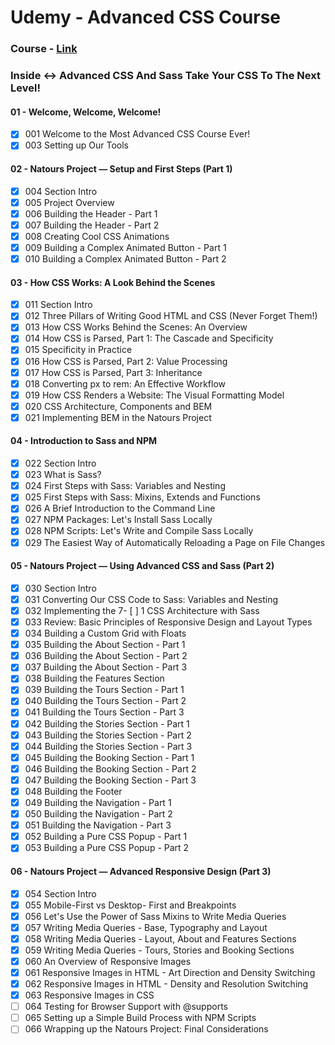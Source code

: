 # Udemy - Advanced CSS Course

### Course - [Link](https://www.udemy.com/advanced-css-and-sass/?siteID=c4ytgEGG5fA-BqYe7RrPdFDw3BPvlgbt_g&LSNPUBID=c4ytgEGG5fA)
### Inside <-> Advanced CSS And Sass Take Your CSS To The Next Level!
#### 01 - Welcome, Welcome, Welcome!
- [x] 001 Welcome to the Most Advanced CSS Course Ever!
- [x] 003 Setting up Our Tools
#### 02 - Natours Project — Setup and First Steps (Part 1)
- [x] 004 Section Intro
- [x] 005 Project Overview
- [x] 006 Building the Header - Part 1
- [x] 007 Building the Header - Part 2
- [x] 008 Creating Cool CSS Animations
- [x] 009 Building a Complex Animated Button - Part 1
- [x] 010 Building a Complex Animated Button - Part 2
#### 03 - How CSS Works: A Look Behind the Scenes
- [x] 011 Section Intro
- [x] 012 Three Pillars of Writing Good HTML and CSS (Never Forget Them!)
- [x] 013 How CSS Works Behind the Scenes: An Overview
- [x] 014 How CSS is Parsed, Part 1: The Cascade and  Specificity
- [x] 015 Specificity in Practice
- [x] 016 How CSS is Parsed, Part 2: Value Processing
- [x] 017 How CSS is Parsed, Part 3: Inheritance
- [x] 018 Converting px to rem: An Effective Workflow
- [x] 019 How CSS Renders a Website: The Visual Formatting Model
- [x] 020 CSS Architecture, Components and BEM
- [x] 021 Implementing BEM in the Natours Project
#### 04 - Introduction to Sass and NPM
- [x] 022 Section Intro
- [x] 023 What is Sass?
- [x] 024 First Steps with Sass: Variables and Nesting
- [x] 025 First Steps with Sass: Mixins, Extends and Functions
- [x] 026 A Brief Introduction to the Command Line
- [x] 027 NPM Packages: Let's Install Sass Locally
- [x] 028 NPM Scripts: Let's Write and Compile Sass Locally
- [x] 029 The Easiest Way of Automatically Reloading a Page on File Changes
#### 05 - Natours Project — Using Advanced CSS and Sass (Part 2)
- [x] 030 Section Intro
- [x] 031 Converting Our CSS Code to Sass: Variables and Nesting
- [x] 032 Implementing the 7- [ ] 1 CSS Architecture with Sass
- [x] 033 Review: Basic Principles of Responsive Design and Layout Types
- [x] 034 Building a Custom Grid with Floats
- [x] 035 Building the About Section - Part 1
- [x] 036 Building the About Section - Part 2
- [x] 037 Building the About Section - Part 3
- [x] 038 Building the Features Section
- [x] 039 Building the Tours Section - Part 1
- [x] 040 Building the Tours Section - Part 2
- [x] 041 Building the Tours Section - Part 3
- [x] 042 Building the Stories Section - Part 1
- [x] 043 Building the Stories Section - Part 2
- [x] 044 Building the Stories Section - Part 3
- [x] 045 Building the Booking Section - Part 1
- [x] 046 Building the Booking Section - Part 2
- [x] 047 Building the Booking Section - Part 3
- [x] 048 Building the Footer
- [x] 049 Building the Navigation - Part 1
- [x] 050 Building the Navigation - Part 2
- [x] 051 Building the Navigation - Part 3
- [x] 052 Building a Pure CSS Popup - Part 1
- [x] 053 Building a Pure CSS Popup - Part 2
#### 06 - Natours Project — Advanced Responsive Design (Part 3)
- [x] 054 Section Intro
- [x] 055 Mobile-First vs Desktop- First and Breakpoints
- [x] 056 Let's Use the Power of Sass Mixins to Write Media Queries
- [x] 057 Writing Media Queries - Base, Typography and Layout
- [x] 058 Writing Media Queries - Layout, About and Features Sections
- [x] 059 Writing Media Queries - Tours, Stories and Booking Sections
- [x] 060 An Overview of Responsive Images
- [x] 061 Responsive Images in HTML - Art Direction and Density Switching
- [x] 062 Responsive Images in HTML - Density and Resolution Switching
- [x] 063 Responsive Images in CSS
- [ ] 064 Testing for Browser Support with @supports
- [ ] 065 Setting up a Simple Build Process with NPM Scripts
- [ ] 066 Wrapping up the Natours Project: Final Considerations
